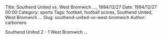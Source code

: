 Title: Southend United vs. West Bromwich …, 1994/12/27
Date: 1994/12/27 00:00
Category: sports
Tags: football, football scores, Southend United, West Bromwich …
Slug: southend-united-vs-west-bromwich
Author: carbonero


Southend United 2 - 1 West Bromwich …
